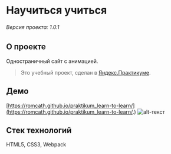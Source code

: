 # Научиться учиться

###### Версия проекта: 1.0.1

## О проекте
Одностраничный сайт с анимацией.
> Это учебный проект, сделан в [Яндекс.Практикуме](https://praktikum.yandex.ru).
## Демо
[https://romcath.github.io/praktikum_learn-to-learn/](https://romcath.github.io/praktikum_learn-to-learn/.)
![alt-текст](https://raw.githubusercontent.com/romcath/praktikum_learn-to-learn/master/images/main.jpg "Демо")
## Стек технологий
HTML5, CSS3, Webpack
